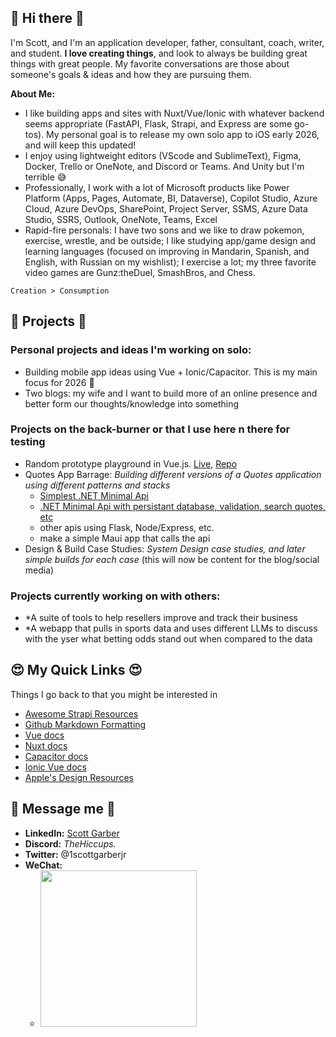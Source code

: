 ## 👋 Hi there 👋
I'm Scott, and I'm an application developer, father, consultant, coach, writer, and student. **I love creating things**, and look to always be building great things with great people. My favorite conversations are those about someone's goals & ideas and how they are pursuing them. 

**About Me:**
- I like building apps and sites with Nuxt/Vue/Ionic with whatever backend seems appropriate (FastAPI, Flask, Strapi, and Express are some go-tos). My personal goal is to release my own solo app to iOS early 2026, and will keep this updated!
- I enjoy using lightweight editors (VScode and SublimeText), Figma, Docker, Trello or OneNote, and Discord or Teams. And Unity but I'm terrible 😅
- Professionally, I work with a lot of Microsoft products like Power Platform (Apps, Pages, Automate, BI, Dataverse), Copilot Studio, Azure Cloud, Azure DevOps, SharePoint, Project Server, SSMS, Azure Data Studio, SSRS, Outlook, OneNote, Teams, Excel
- Rapid-fire personals: I have two sons and we like to draw pokemon, exercise, wrestle, and be outside; I like studying app/game design and learning languages (focused on improving in Mandarin, Spanish, and English, with Russian on my wishlist); I exercise a lot; my three favorite video games are Gunz:theDuel, SmashBros, and Chess.

```
Creation > Consumption
```

## 🤩 Projects 🤩
### Personal projects and ideas I'm working on solo:
- Building mobile app ideas using Vue + Ionic/Capacitor. This is my main focus for 2026 🤩
- Two blogs: my wife and I want to build more of an online presence and better form our thoughts/knowledge into something

### Projects on the back-burner or that I use here n there for testing
- Random prototype playground in Vue.js. [Live](https://vue-protos.onrender.com), [Repo](https://github.com/ScottGarberJr/vue-prototypes)
- Quotes App Barrage: *Building different versions of a Quotes application using different patterns and stacks*
  - [Simplest .NET Minimal Api](https://github.com/ScottGarberJr/quotesapi-dotnet-mini)
  - [.NET Minimal Api with persistant database, validation, search quotes, etc](https://github.com/ScottGarberJr/quotesapi-dotnet-mini2)
  - other apis using Flask, Node/Express, etc.
  - make a simple Maui app that calls the api
- Design & Build Case Studies: *System Design case studies, and later simple builds for each case* (this will now be content for the blog/social media)

### Projects currently working on with others:
- *A suite of tools to help resellers improve and track their business
- *A webapp that pulls in sports data and uses different LLMs to discuss with the yser what betting odds stand out when compared to the data

## 😍 My Quick Links 😍
Things I go back to that you might be interested in
- [Awesome Strapi Resources](https://github.com/strapi-community/awesome-strapi)
- [Github Markdown Formatting](https://docs.github.com/en/get-started/writing-on-github/getting-started-with-writing-and-formatting-on-github/basic-writing-and-formatting-syntax#supported-color-models)
- [Vue docs](https://vuejs.org/guide/quick-start.html)
- [Nuxt docs](https://nuxt.com/docs/getting-started/introduction)
- [Capacitor docs](https://capacitorjs.com/docs/v2)
- [Ionic Vue docs](https://ionicframework.com/docs/vue/quickstart)
- [Apple's Design Resources](https://developer.apple.com/design/resources/#sf-symbols)

## 🥳 Message me 🥳 
- **LinkedIn:** [Scott Garber](https://linkedin.com/in/scottgarberjr)
- **Discord:** _TheHiccups._
- **Twitter:** @1scottgarberjr
- **WeChat:** 
  - <img src="https://user-images.githubusercontent.com/61135183/180639118-f79364bf-3c3a-41ef-a60d-502508fa4656.png" width="250" />




